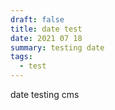 ```yaml
---
draft: false
title: date test
date: 2021 07 18
summary: testing date
tags:
  - test
---
```

date testing cms